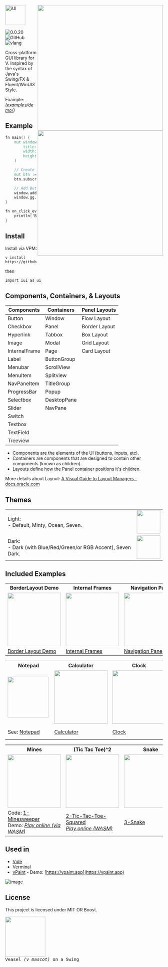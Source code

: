 <img src="https://github.com/user-attachments/assets/2de597eb-e78a-47cf-be4f-3663c67d130c#gh-light-mode-only" width="400" align="right"> <img src="https://github.com/user-attachments/assets/fde5c0fc-d60b-4804-aac8-8ccde8a1b4cf#gh-dark-mode-only" align="right" width="400">

<img src="https://github.com/pisaiah/ui/assets/16439221/14ccf60b-cff4-4f49-884f-d6dc2cc796ef?s=200&v=4" align="" alt="iUI" height="64">

<br>

![0.0.20](https://img.shields.io/badge/version-0.0.24-white?style=flat)
![GitHub](https://img.shields.io/badge/license-MIT-blue?style=flat)
![vlang](http://img.shields.io/badge/V-0.4.10-%236d8fc5?style=flat)

Cross-platform GUI library for V. Inspired by the syntax of Java's Swing/FX & Fluent/WinUI3 Style.

Example: *([examples/demo/](examples/demo/demo.v))*

## Example 

```v
fn main() {
	mut window := ui.Window.new(
		title: 'My App'
		width: 640
		height: 480
	)

	// Create Button
	mut btn := ui.Button.new(text: 'My Button')
	btn.subscribe_event('mouse_up', on_click_event)

	// Add Button to Window & Run
	window.add_child(btn)
	window.gg.run()
}

fn on_click_event(e &ui.MouseEvent) {
	println('Button clicked!')
}
```

## Install
Install via VPM:

```
v install https://github.com/pisaiah/ui
```
then 
```v
import iui as ui
```

## Components, Containers, & Layouts

| Components    | Containers  | Panel Layouts |
| ------------- | ----------- | ------------- |
| Button        | Window      | Flow Layout   |
| Checkbox      | Panel       | Border Layout |
| Hyperlink     | Tabbox      | Box Layout    |
| Image         | Modal       | Grid Layout   |
| InternalFrame | Page        | Card Layout   | 
| Label         | ButtonGroup |               |
| Menubar       | ScrollView  |               |
| MenuItem      | Splitview   |               |
| NavPaneItem   | TitleGroup  |               |
| ProgressBar   | Popup       |               |
| Selectbox     | DesktopPane |               |
| Slider        | NavPane     |               |
| Switch        |             |               |
| Textbox       |             |               |
| TextField     |             |               |
| Treeview      |             |               |

- Components are the elements of the UI (buttons, inputs, etc). 
- Containers are components that are designed to contain other components (known as children).
- Layouts define how the Panel container positions it's children.

More details about Layout: [A Visual Guide to Layout Managers - docs.oracle.com](https://docs.oracle.com/javase/tutorial/uiswing/layout/visual.html)

## Themes
<table>
<tr><td>Light:<br>- Default, Minty, Ocean, Seven.</td><td><img src="https://github.com/pisaiah/ui/assets/16439221/5b2c9550-d936-4397-8cf4-12a951201a71" height="75"></td></tr>
<tr><td>Dark:<br>- Dark (with Blue/Red/Green/or RGB Accent), Seven Dark.</td><td><img src="https://github.com/pisaiah/ui/assets/16439221/33e1d24e-b24a-4cf4-91db-c9771a5b1fd4" height="75"></td></tr>
</table>

## Included Examples

<table>
	<tr><th>BorderLayout Demo</th><th>Internal Frames</th><th>Navigation Pane</th></tr>
	<tr>
		<td><img src="https://github.com/pisaiah/ui/assets/16439221/0b058466-6775-4edc-a571-7d77870827fd" height="170"></td>
		<td><img src="https://github.com/pisaiah/ui/assets/16439221/bc14ec6c-4318-40d7-bcdd-6e2cf6a270be" height="170"></td>
  		<td><img src="https://github.com/user-attachments/assets/4335c983-03d8-43e3-8ea8-3b4986e92d62" height="170"></td>	</tr>
	<tr>
		<td><a href="examples/2-BorderLayoutDemo/">Border Layout Demo</a></td>
		<td><a href="examples/Frames/">Internal Frames</a></td>
		<td><a href="examples/navpane_demo.v">Navigation Pane</a></td>
	</tr>
</table>

<table>
	<tr><th>Notepad</th><th>Calculator</th><th>Clock</th><th>Video Player</th></tr>
	<tr>
		<td><img src="https://github.com/pisaiah/ui/assets/16439221/b606df32-382d-4977-a06c-7d8d8d2fb042" align="left" height="130"></td>
		<td><img src="https://github.com/pisaiah/ui/assets/16439221/1a42c4dd-351d-4c28-8edd-b85905ea9b1f" height="170"></td>
		<td><img src="https://github.com/pisaiah/ui/assets/16439221/23a2e490-2aa6-4a3b-b606-3a611eccdb52" height="170"></td>
		<td><img src="https://github.com/user-attachments/assets/3b38578c-1dea-44a3-92cc-3b025d9dae1d" height="170"></td>
	</tr>
	<tr>
		<td>See: <a href="examples/Notepad/">Notepad</a></td>
		<td><a href="examples/Notepad/">Calculator</a></td>
		<td><a href="examples/Clock/">Clock</a></td>
		<td><a href="examples/VideoPlayer">Video Player</a> <i>(requires libmpv)</i></td>
	</tr>
</table>

<table>
	<tr><th>Mines</th><th>(Tic Tac Toe)^2</th><th>Snake</th></tr>
	<tr>
		<td><img src="https://github.com/pisaiah/ui/assets/16439221/fae5d2d2-abf3-490a-ac63-ce685a64abae" height="170"></td>
		<td><img src="https://github.com/user-attachments/assets/4f9969ed-43ec-4b0d-aa40-f92eae338d9b" height="170"></td>
		<td><img src="https://github.com/pisaiah/ui/assets/16439221/3f25af12-67c7-4808-a96c-9ca8d4a80ba4" height="170"></td>
	</tr>
	<tr>
		<td>Code: <a href="examples/Games/1-Minesweeper">1-Minesweeper</a><br>Demo: <a href="https://pisaiah.com/showcase/app/mines/index.html"><i>Play online (via WASM)</i></a></td>
		<td><a href="examples/Games/2-Tic-Tac-Toe-Squared">2-Tic-Tac-Toe-Squared</a><br><a href="https://pisaiah.com/showcase/app/tictactoe/index.html"><i>Play online (WASM)</i></a></td>
		<td><a href="examples/Games/3-Snake">3-Snake</a></td>
	</tr>
</table>

## Used in
- [Vide](https://github.com/pisaiah/vide)
- [Verminal](https://github.com/pisaiah/verminal)
- [vPaint](https://github.com/pisaiah/vpaint) - Demo: [https://vpaint.app](https://vpaint.app)

![image](https://github.com/user-attachments/assets/82a395ce-1c4b-4d4a-a2db-44009f3ed009)


## License
This project is licensed under MIT OR Boost.

<kbd><img src="https://github.com/pisaiah/ui/assets/16439221/5ebb8b15-52e0-4e64-8941-45390a60b3ab" width="128"><br>Veasel *(v mascot)* on a Swing</kbd>
